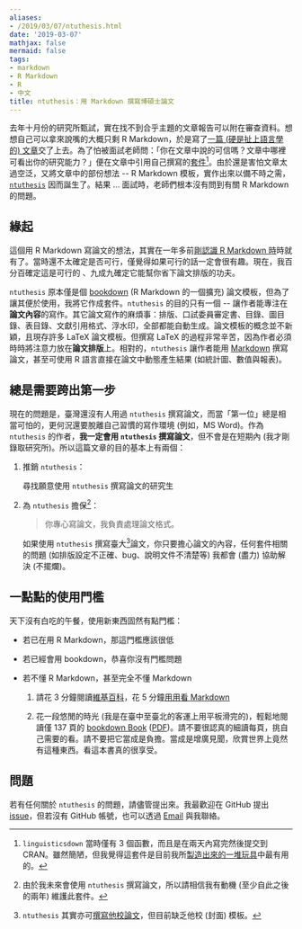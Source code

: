 ```yaml
---
aliases:
- /2019/03/07/ntuthesis.html
date: '2019-03-07'
mathjax: false
mermaid: false
tags:
- markdown
- R Markdown
- R
- 中文
title: ntuthesis：用 Markdown 撰寫博碩士論文
---
```



去年十月份的研究所甄試，實在找不到合乎主題的文章報告可以附在審查資料。想想自己可以拿來說嘴的大概只剩 R Markdown，於是寫了[一篇 (硬是扯上語言學的) 文章](https://liao961120.github.io/ling-rmd)交了上去。<!--more-->為了怕被面試老師問：「你在文章中說的可信嗎？文章中哪裡可看出你的研究能力？」便在文章中引用自己撰寫的[套件](https://liao961120.github.io/linguisticsdown)[^linguisticsdown]。由於還是害怕文章太過空泛，又將文章中的部份想法 -- R Markdown 模板，實作出來以備不時之需，[`ntuthesis`](https://liao961120.github.io/ntuthesis) 因而誕生了。結果 ... 面試時，老師們根本沒有問到有關 R Markdown 的問題。


[^linguisticsdown]: `linguisticsdown` 當時僅有 3 個函數，而且是在兩天內寫完然後提交到 CRAN。雖然簡陋，但我覺得這套件是目前我所[製造出來的一堆玩具](/#projects)中最有用的。



## 緣起

這個用 R Markdown 寫論文的想法，其實在一年多前[剛認識 R Markdown 時](/2018/01/31/RlearningPath.html)時就有了。當時還不太確定是否可行，僅覺得如果可行的話一定會很有趣。現在，我百分百確定這是可行的 、九成九確定它能幫你省下論文排版的功夫。

`ntuthesis` 原本僅是個 [bookdown](https://github.com/rstudio/bookdown) (R Markdown 的一個擴充) 論文模板，但為了讓其便於使用，我將它作成套件。`ntuthesis` 的目的只有一個 -- 讓作者能專注在**論文內容**的寫作。其它論文寫作的麻煩事：排版、口試委員審定書、目錄、圖目錄、表目錄、文獻引用格式、浮水印，全部都能自動生成。論文模板的概念並不新穎，且現存許多 LaTeX 論文模板。但撰寫 LaTeX 的過程非常辛苦，因為作者必須時時將注意力放在**論文排版**上。相對的，`ntuthesis` 讓作者能用 [Markdown](https://zh.wikipedia.org/wiki/Markdown#示例) 撰寫論文，甚至可使用 R 語言直接在論文中動態產生結果 (如統計圖、數值與報表)。


## 總是需要跨出第一步

現在的問題是，臺灣還沒有人用過 `ntuthesis` 撰寫論文，而當「第一位」總是相當可怕的，更何況還要脫離自己習慣的寫作環境 (例如，MS Word)。作為 `ntuthesis` 的作者，**我一定會用 `ntuthesis` 撰寫論文**，但不會是在短期內 (我才剛錄取研究所)。所以這篇文章的目的基本上有兩個：

1. 推銷 `ntuthesis`：

    尋找願意使用 `ntuthesis` 撰寫論文的研究生
    
1. 為 `ntuthesis` 擔保[^guarantee]：

    > 你專心寫論文，我負責處理論文格式。

    如果使用 `ntuthesis` 撰寫臺大[^ntu]論文，你只要擔心論文的內容，任何套件相關的問題 (如排版設定不正確、bug、說明文件不清楚等) 我都會 (盡力) 協助解決 (不擺爛)。

    
[^guarantee]: 由於我未來會使用 `ntuthesis` 撰寫論文，所以請相信我有動機 (至少自此之後的兩年) 維護此套件。

[^ntu]: `ntuthesis` 其實亦可[撰寫他校論文](https://liao961120.github.io/ntuthesis/articles/extend_template.html)，但目前缺乏他校 (封面) 模板。



## 一點點的使用門檻

天下沒有白吃的午餐，使用新東西固然有點門檻：

- 若已在用 R Markdown，那這門檻應該很低

- 若已經會用 bookdown，恭喜你沒有門檻問題

- 若不懂 R Markdown，甚至完全不懂 Markdown

    1. 請花 3 分鐘閱讀[維基百科](https://zh.wikipedia.org/wiki/Markdown)，花 5 分鐘[用用看 Markdown](https://jbt.github.io/markdown-editor)
    
    2. 花一段悠閒的時光 (我是在臺中至臺北的客運上用平板滑完的)，輕鬆地閱讀僅 137 頁的 [bookdown Book](https://bookdown.org/yihui/bookdown/) ([PDF](https://bookdown.org/yihui/bookdown/bookdown.pdf))。請不要很認真的細讀每頁，挑自己需要的看。請不要把它當成是負擔。當成是增廣見聞，欣賞世界上竟然有這種東西。看這本書真的很享受。


## 問題

若有任何關於 `ntuthesis` 的問題，請儘管提出來。我最歡迎在 GitHub 提出 [issue](https://github.com/liao961120/ntuthesis/issues)，但若沒有 GitHub 帳號，也可以透過 [Email](mailto:liao961120@gmail.com) 與我聯絡。




